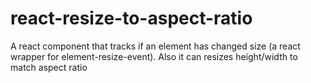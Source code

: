 # react-resize-to-aspect-ratio

A react component that tracks if an element has changed size (a react wrapper for element-resize-event). Also it can resizes height/width to match aspect ratio
